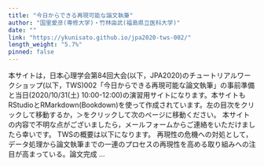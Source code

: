 ```yaml
---
title: "今日からできる再現可能な論文執筆"
author: "国里愛彦(専修大学)・竹林由武(福島県立医科大学)"
date: ""
link: "https://ykunisato.github.io/jpa2020-tws-002/"
length_weight: "5.7%"
pinned: false
---
```


本サイトは，日本心理学会第84回大会(以下，JPA2020)のチュートリアルワークショップ(以下，TWS)002「今日からできる再現可能な論文執筆」の事前準備と当日(2020/10/31(土) 10:00-12:00)の演習用サイトになります。本サイトもRStudioとRMarkdown(Bookdown)を使って作成されています。左の目次をクリックして移動するか，＞をクリックして次のページに移動ください。 本サイトの内容で不明な点がございましたら，メールフォームからご連絡をいただけましたら幸いです。 TWSの概要は以下になります。 再現性の危機への対処として，データ処理から論文執筆までの一連のプロセスの再現性を高める取り組みへの注目が高まっている。論文完成 ...
